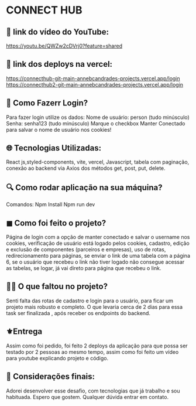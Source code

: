 #  CONNECT HUB 

## 🎥 link do vídeo do YouTube:
https://youtu.be/QWZw2cDVrj0?feature=shared

## 🚀 link dos deploys na vercel: 
https://connecthub-git-main-annebcandrades-projects.vercel.app/login
https://connecthub2-git-main-annebcandrades-projects.vercel.app/login

## 📝 Como Fazerr Login?
Para fazer login utilize os dados: 
Nome de usuário: person (tudo minúsculo)
Senha: senha123 (tudo minúsculo)
Marque o checkbox Manter Conectado para salvar o nome de usuário nos cookies! 

## 🌐 Tecnologias Utilizadas:
React js,styled-components, vite, vercel, Javascript, tabela com paginação, conexão ao backend via Axios dos métodos get, post, put, delete. 

## 🔍 Como rodar aplicação na sua máquina? 
Comandos: Npm Install Npm run dev 

## ◼︎ Como foi feito o projeto? 
Página de login com a opção de manter conectado e salvar o username nos cookies, verificação de usuário está logado pelos cookies, cadastro, edição e exclusão de componentes (parceiros e empresas), uso de rotas, redirecionamento para páginas, se enviar o link de uma tabela com a página 6, se o usuário que recebeu o link não tiver logado não consegue acessar as tabelas, se logar, já vai direto para página que recebeu o link. 

## ✍🏻 O que faltou no projeto? 
Senti falta das rotas de cadastro e login para o usuário, para ficar um projeto mais robusto e completo. O que levaria cerca de 2 dias para essa task ser finalizada , após receber os endpoints do backend. 

## ⚜️Entrega
Assim como foi pedido, foi feito 2 deploys da aplicação para que possa ser testado por 2 pessoas ao mesmo tempo, assim como foi feito um vídeo para youtube explicando projeto e código. 


## 💎 Considerações finais: 
Adorei desenvolver esse desafio, com tecnologias que já trabalho e sou habituada. Espero que gostem. Qualquer dúvida entrar em contato. 
